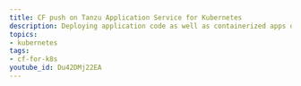 ```yaml
---
title: CF push on Tanzu Application Service for Kubernetes
description: Deploying application code as well as containerized apps on Tanzu application service for Kubernetes.
topics:
- kubernetes
tags:
- cf-for-k8s
youtube_id: Du42DMj22EA
---
```

